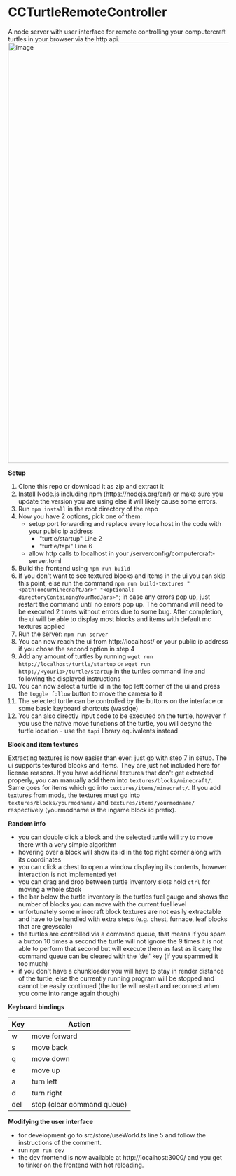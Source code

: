# CCTurtleRemoteController
A node server with user interface for remote controlling your computercraft turtles in your browser via the http api.
<img width="960" alt="image" src="https://user-images.githubusercontent.com/14824895/166954166-ecf32647-2f5f-4cff-bf16-a79f6dba9573.png">

**Setup**

1. Clone this repo or download it as zip and extract it
2. Install Node.js including npm (https://nodejs.org/en/) or make sure you update the version you are using else it will likely cause some errors.
3. Run `npm install` in the root directory of the repo
4. Now you have 2 options, pick one of them:
    * setup port forwarding and replace every localhost in the code with your public ip address
       * "turtle/startup" Line 2
       * "turtle/tapi" Line 6 
    * allow http calls to localhost in your <mcsavegame>/serverconfig/computercraft-server.toml
6. Build the frontend using `npm run build`
7. If you don't want to see textured blocks and items in the ui you can skip this point, else run the command `npm run build-textures "<pathToYourMinecraftJar>" "<optional: directoryContainingYourModJars>"`; in case any errors pop up, just restart the command until no errors pop up. The command will need to be executed 2 times without errors due to some bug. After completion, the ui will be able to display most blocks and items with default mc textures applied
8. Run the server: `npm run server`
9. You can now reach the ui from http://localhost/ or your public ip address if you chose the second option in step 4
10. Add any amount of turtles by running `wget run http://localhost/turtle/startup` or `wget run http://<yourip>/turtle/startup` in the turtles command line and following the displayed instructions
11. You can now select a turtle id in the top left corner of the ui and press the `toggle follow` button to move the camera to it
12. The selected turtle can be controlled by the buttons on the interface or some basic keyboard shortcuts (wasdqe)
13. You can also directly input code to be executed on the turtle, however if you use the native move functions of the turtle, you will desync the turtle location - use the `tapi` library equivalents instead
  
**Block and item textures**

Extracting textures is now easier than ever: just go with step 7 in setup.
The ui supports textured blocks and items. They are just not included here for license reasons. 
If you have additional textures that don't get extracted properly, you can manually add them into `textures/blocks/minecraft/`.
Same goes for items which go into `textures/items/minecraft/`.
If you add textures from mods, the textures must go into `textures/blocks/yourmodname/` and `textures/items/yourmodname/` respectively (yourmodname is the ingame block id prefix).

**Random info**

- you can double click a block and the selected turtle will try to move there with a very simple algorithm
- hovering over a block will show its id in the top right corner along with its coordinates
- you can click a chest to open a window displaying its contents, however interaction is not implemented yet
- you can drag and drop between turtle inventory slots hold `ctrl` for moving a whole stack
- the bar below the turtle inventory is the turtles fuel gauge and shows the number of blocks you can move with the current fuel level
- unfortunately some minecraft block textures are not easily extractable and have to be handled with extra steps (e.g. chest, furnace, leaf blocks that are greyscale)
- the turtles are controlled via a command queue, that means if you spam a button 10 times a second the turtle will not ignore the 9 times it is not able to perform that second but will execute them as fast as it can; the command queue can be cleared with the 'del' key (if you spammed it too much)
- if you don't have a chunkloader you will have to stay in render distance of the turtle, else the currently running program will be stopped and cannot be easily continued (the turtle will restart and reconnect when you come into range again though)
   
**Keyboard bindings**
   
| Key | Action                     |
|-----|----------------------------|
| w   | move forward               |
| s   | move back                  |
| q   | move down                  |
| e   | move up                    |
| a   | turn left                  |
| d   | turn right                 |
| del | stop (clear command queue) |

**Modifying the user interface**

- for development go to src/store/useWorld.ts line 5 and follow the instructions of the comment.
- run ```npm run dev```
- the dev frontend is now available at http://localhost:3000/ and you get to tinker on the frontend with hot reloading. 